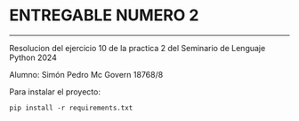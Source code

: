 # ENTREGABLE NUMERO 2
---------------------
Resolucion del ejercicio 10 de la practica 2 del Seminario de Lenguaje Python 2024


Alumno: Simón Pedro Mc Govern 18768/8

Para instalar el proyecto:

```
pip install -r requirements.txt

```
